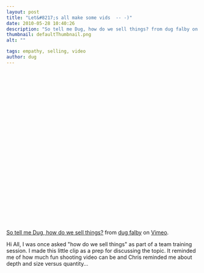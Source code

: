 ```yaml
---
layout: post
title: "Let&#8217;s all make some vids  -- -)"
date: 2010-05-28 10:40:26
description: "So tell me Dug, how do we sell things? from dug falby on Vimeo. Hi All, I was once asked &#8220;how do we sell things&#8221; as part of a team training session. I made this little clip as a prep&#8230;"
thumbnail: defaultThumbnail.png
alt: ""

tags: empathy, selling, video
author: dug
---
```


<object width="535" height="401"><param name="allowfullscreen" value="true" /><param name="allowscriptaccess" value="always" /><param name="movie" value="http://vimeo.com/moogaloop.swf?clip_id=5994607&amp;server=vimeo.com&amp;show_title=1&amp;show_byline=1&amp;show_portrait=0&amp;color=00ADEF&amp;fullscreen=1" /><embed src="http://vimeo.com/moogaloop.swf?clip_id=5994607&amp;server=vimeo.com&amp;show_title=1&amp;show_byline=1&amp;show_portrait=0&amp;color=00ADEF&amp;fullscreen=1" type="application/x-shockwave-flash" allowfullscreen="true" allowscriptaccess="always" width="535" height="401"></embed></object><p><a href="http://vimeo.com/5994607">So tell me Dug, how do we sell things?</a> from <a href="http://vimeo.com/user1537859">dug falby</a> on <a href="http://vimeo.com">Vimeo</a>.</p>

<p>Hi All, I was once asked "how do we sell things" as part of a team training session. I made this little clip as a prep for discussing the topic. It reminded me of how much fun shooting video can be and Chris reminded me about depth and size versus quantity...</p>

